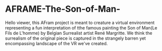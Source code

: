 # AFRAME-The-Son-of-Man-
Hello viewer, this AFram project is meant to creature a virtual environment representing a fun interpretation of tthe famous painting 
the Son of Man(Le Fils de L'homme) by Belgian Surrealist artist René Margritte.  We think the surrealism of the original piece is captured 
in the strangely barren yet encompassing landscape of the VR we've created. 
